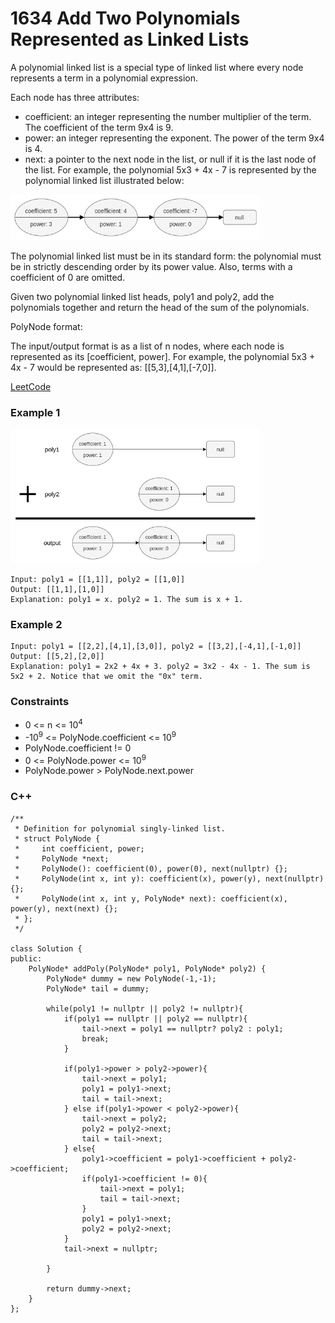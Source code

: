 # 1634 Add Two Polynomials Represented as Linked Lists

A polynomial linked list is a special type of linked list where every node represents a term in a polynomial expression.

Each node has three attributes:

* coefficient: an integer representing the number multiplier of the term. The coefficient of the term 9x4 is 9.
* power: an integer representing the exponent. The power of the term 9x4 is 4.
* next: a pointer to the next node in the list, or null if it is the last node of the list.
For example, the polynomial 5x3 + 4x - 7 is represented by the polynomial linked list illustrated below:

<img src="img/1634_1.png" width = "400"/>


The polynomial linked list must be in its standard form: the polynomial must be in strictly descending order by its power value. Also, terms with a coefficient of 0 are omitted.

Given two polynomial linked list heads, poly1 and poly2, add the polynomials together and return the head of the sum of the polynomials.

PolyNode format:

The input/output format is as a list of n nodes, where each node is represented as its [coefficient, power]. For example, the polynomial 5x3 + 4x - 7 would be represented as: [[5,3],[4,1],[-7,0]].

[LeetCode](https://leetcode.cn/problems/add-two-polynomials-represented-as-linked-lists/description/)

### Example 1

<img src="img/1634_2.png" width = "400"/>

```
Input: poly1 = [[1,1]], poly2 = [[1,0]]
Output: [[1,1],[1,0]]
Explanation: poly1 = x. poly2 = 1. The sum is x + 1.
```

### Example 2

```
Input: poly1 = [[2,2],[4,1],[3,0]], poly2 = [[3,2],[-4,1],[-1,0]]
Output: [[5,2],[2,0]]
Explanation: poly1 = 2x2 + 4x + 3. poly2 = 3x2 - 4x - 1. The sum is 5x2 + 2. Notice that we omit the "0x" term.
```

### Constraints

* 0 <= n <= 10<sup>4</sup>
* -10<sup>9</sup> <= PolyNode.coefficient <= 10<sup>9</sup>
* PolyNode.coefficient != 0
* 0 <= PolyNode.power <= 10<sup>9</sup>
* PolyNode.power > PolyNode.next.power

### C++ 

```
/**
 * Definition for polynomial singly-linked list.
 * struct PolyNode {
 *     int coefficient, power;
 *     PolyNode *next;
 *     PolyNode(): coefficient(0), power(0), next(nullptr) {};
 *     PolyNode(int x, int y): coefficient(x), power(y), next(nullptr) {};
 *     PolyNode(int x, int y, PolyNode* next): coefficient(x), power(y), next(next) {};
 * };
 */

class Solution {
public:
    PolyNode* addPoly(PolyNode* poly1, PolyNode* poly2) {
        PolyNode* dummy = new PolyNode(-1,-1);
        PolyNode* tail = dummy;

        while(poly1 != nullptr || poly2 != nullptr){
            if(poly1 == nullptr || poly2 == nullptr){
                tail->next = poly1 == nullptr? poly2 : poly1;
                break;
            }

            if(poly1->power > poly2->power){
                tail->next = poly1;
                poly1 = poly1->next;
                tail = tail->next;
            } else if(poly1->power < poly2->power){
                tail->next = poly2;
                poly2 = poly2->next;
                tail = tail->next;
            } else{
                poly1->coefficient = poly1->coefficient + poly2->coefficient;
                if(poly1->coefficient != 0){
                    tail->next = poly1;
                    tail = tail->next;
                }                
                poly1 = poly1->next;
                poly2 = poly2->next;                
            }
            tail->next = nullptr;
            
        }

        return dummy->next;        
    }
};
```